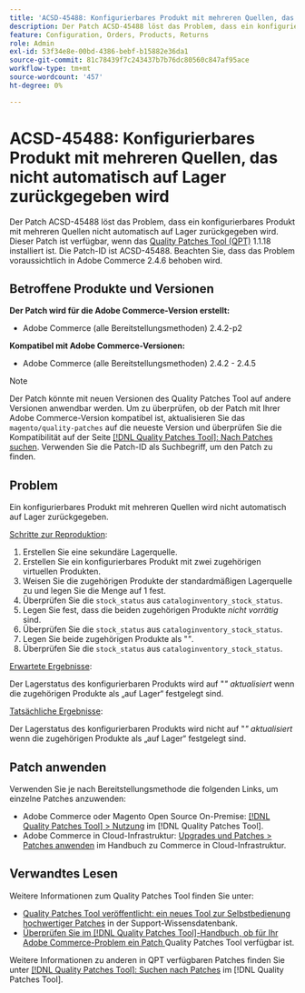 ```yaml
---
title: 'ACSD-45488: Konfigurierbares Produkt mit mehreren Quellen, das nicht automatisch auf Lager zurückgegeben wird'
description: Der Patch ACSD-45488 löst das Problem, dass ein konfigurierbares Produkt mit mehreren Quellen nicht automatisch auf Lager zurückgegeben wird. Dieser Patch ist verfügbar, wenn das [Quality Patches Tool (QPT)](https://experienceleague.adobe.com/de/docs/commerce-knowledge-base/kb/announcements/commerce-announcements/magento-quality-patches-released-new-tool-to-self-serve-quality-patches) 1.1.18 installiert ist. Die Patch-ID ist ACSD-45488. Beachten Sie, dass das Problem voraussichtlich in Adobe Commerce 2.4.6 behoben wird.
feature: Configuration, Orders, Products, Returns
role: Admin
exl-id: 53f34e8e-00bd-4386-bebf-b15882e36da1
source-git-commit: 81c78439f7c243437b7b76dc80560c847af95ace
workflow-type: tm+mt
source-wordcount: '457'
ht-degree: 0%

---
```


# ACSD-45488: Konfigurierbares Produkt mit mehreren Quellen, das nicht automatisch auf Lager zurückgegeben wird

Der Patch ACSD-45488 löst das Problem, dass ein konfigurierbares Produkt mit mehreren Quellen nicht automatisch auf Lager zurückgegeben wird. Dieser Patch ist verfügbar, wenn das [Quality Patches Tool (QPT)](https://experienceleague.adobe.com/de/docs/commerce-knowledge-base/kb/announcements/commerce-announcements/magento-quality-patches-released-new-tool-to-self-serve-quality-patches) 1.1.18 installiert ist. Die Patch-ID ist ACSD-45488. Beachten Sie, dass das Problem voraussichtlich in Adobe Commerce 2.4.6 behoben wird.

## Betroffene Produkte und Versionen

**Der Patch wird für die Adobe Commerce-Version erstellt:**

* Adobe Commerce (alle Bereitstellungsmethoden) 2.4.2-p2

**Kompatibel mit Adobe Commerce-Versionen:**

* Adobe Commerce (alle Bereitstellungsmethoden) 2.4.2 - 2.4.5

>[!NOTE]
>
>Der Patch könnte mit neuen Versionen des Quality Patches Tool auf andere Versionen anwendbar werden. Um zu überprüfen, ob der Patch mit Ihrer Adobe Commerce-Version kompatibel ist, aktualisieren Sie das `magento/quality-patches` auf die neueste Version und überprüfen Sie die Kompatibilität auf der Seite [[!DNL Quality Patches Tool]: Nach Patches suchen](https://experienceleague.adobe.com/de/docs/commerce-knowledge-base/kb/announcements/commerce-announcements/magento-quality-patches-released-new-tool-to-self-serve-quality-patches). Verwenden Sie die Patch-ID als Suchbegriff, um den Patch zu finden.

## Problem

Ein konfigurierbares Produkt mit mehreren Quellen wird nicht automatisch auf Lager zurückgegeben.

<u>Schritte zur Reproduktion</u>:

1. Erstellen Sie eine sekundäre Lagerquelle.
1. Erstellen Sie ein konfigurierbares Produkt mit zwei zugehörigen virtuellen Produkten.
1. Weisen Sie die zugehörigen Produkte der standardmäßigen Lagerquelle zu und legen Sie die Menge auf 1 fest.
1. Überprüfen Sie die `stock_status` aus `cataloginventory_stock_status`.
1. Legen Sie fest, dass die beiden zugehörigen Produkte *nicht vorrätig* sind.
1. Überprüfen Sie die `stock_status` aus `cataloginventory_stock_status`.
1. Legen Sie beide zugehörigen Produkte als &quot;*&quot;*.
1. Überprüfen Sie die `stock_status` aus `cataloginventory_stock_status`.

<u>Erwartete Ergebnisse</u>:

Der Lagerstatus des konfigurierbaren Produkts wird auf &quot;*&quot; aktualisiert* wenn die zugehörigen Produkte als „auf Lager“ festgelegt sind.

<u>Tatsächliche Ergebnisse</u>:

Der Lagerstatus des konfigurierbaren Produkts wird nicht auf &quot;*&quot; aktualisiert* wenn die zugehörigen Produkte als „auf Lager“ festgelegt sind.

## Patch anwenden

Verwenden Sie je nach Bereitstellungsmethode die folgenden Links, um einzelne Patches anzuwenden:

* Adobe Commerce oder Magento Open Source On-Premise: [[!DNL Quality Patches Tool] > Nutzung](/help/tools/quality-patches-tool/usage.md) im [!DNL Quality Patches Tool].
* Adobe Commerce in Cloud-Infrastruktur: [Upgrades und Patches > Patches anwenden](https://experienceleague.adobe.com/docs/commerce-cloud-service/user-guide/develop/upgrade/apply-patches.html?lang=de) im Handbuch zu Commerce in Cloud-Infrastruktur.

## Verwandtes Lesen

Weitere Informationen zum Quality Patches Tool finden Sie unter:

* [Quality Patches Tool veröffentlicht: ein neues Tool zur Selbstbedienung hochwertiger Patches](https://experienceleague.adobe.com/de/docs/commerce-knowledge-base/kb/announcements/commerce-announcements/magento-quality-patches-released-new-tool-to-self-serve-quality-patches) in der Support-Wissensdatenbank.
* [Überprüfen Sie im [!DNL Quality Patches Tool]-Handbuch, ob für Ihr Adobe Commerce-Problem ein Patch ](/help/tools/quality-patches-tool/patches-available-in-qpt/check-patch-for-magento-issue-with-magento-quality-patches.md) Quality Patches Tool verfügbar ist.

Weitere Informationen zu anderen in QPT verfügbaren Patches finden Sie unter [[!DNL Quality Patches Tool]: Suchen nach Patches](https://experienceleague.adobe.com/tools/commerce-quality-patches/index.html?lang=de) im [!DNL Quality Patches Tool].
